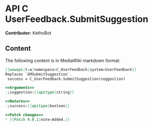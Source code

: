 # API C UserFeedback.SubmitSuggestion

**Contributor:** KethoBot

## Content

The following content is in MediaWiki markdown format:

```mediawiki
{{wowapi|t=a|namespace=C_UserFeedback|system=UserFeedback}}
Replaces `GMSubmitSuggestion`.
 success = C_UserFeedback.SubmitSuggestion(suggestion)

==Arguments==
:;suggestion:{{apitype|string}}

==Returns==
:;success:{{apitype|boolean}}

==Patch changes==
* {{Patch 9.0.1|note=Added.}}
```